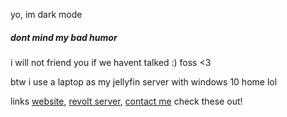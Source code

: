 yo, im dark mode
##### dont mind my bad humor

i will not friend you if we havent talked :)
foss <3
 
btw i use a laptop as my jellyfin server with windows 10 home lol

links
[website](http://darkness.0x.no), [revolt server](https://rvlt.gg/eF3zC0Tp), [contact me](mailto:darkmmode@proton.me)
check these out!

